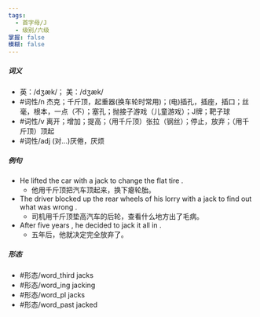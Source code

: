 ```yaml
---
tags:
  - 首字母/J
  - 级别/六级
掌握: false
模糊: false
---
```

##### 词义
- 英：/dʒæk/； 美：/dʒæk/
- #词性/n  杰克；千斤顶，起重器(换车轮时常用)；(电)插孔，插座，插口；丝毫，根本，一点（不）；塞孔；抛接子游戏（儿童游戏）；J牌；靶子球
- #词性/v  离开；增加；提高；（用千斤顶）张拉（钢丝）；停止，放弃；（用千斤顶）顶起
- #词性/adj  (对…)厌倦，厌烦
##### 例句
- He lifted the car with a jack to change the flat tire .
	- 他用千斤顶把汽车顶起来，换下瘪轮胎。
- The driver blocked up the rear wheels of his lorry with a jack to find out what was wrong .
	- 司机用千斤顶垫高汽车的后轮，查看什么地方出了毛病。
- After five years , he decided to jack it all in .
	- 五年后，他就决定完全放弃了。
##### 形态
- #形态/word_third jacks
- #形态/word_ing jacking
- #形态/word_pl jacks
- #形态/word_past jacked
